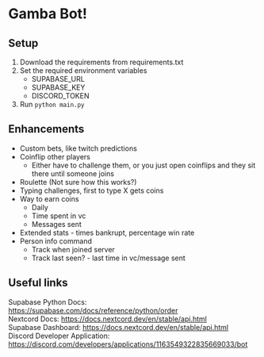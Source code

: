 # Gamba Bot!

## Setup
1. Download the requirements from requirements.txt
2. Set the required environment variables
    - SUPABASE_URL
    - SUPABASE_KEY
    - DISCORD_TOKEN
3. Run `python main.py`

## Enhancements
- Custom bets, like twitch predictions
- Coinflip other players
    - Either have to challenge them, or you just open coinflips and they sit there until someone joins
- Roulette (Not sure how this works?)
- Typing challenges, first to type X gets coins
- Way to earn coins
    - Daily
    - Time spent in vc
    - Messages sent
- Extended stats - times bankrupt, percentage win rate
- Person info command
    - Track when joined server
    - Track last seen? - last time in vc/message sent

## Useful links
Supabase Python Docs: https://supabase.com/docs/reference/python/order <br>
Nextcord Docs: https://docs.nextcord.dev/en/stable/api.html <br>
Supabase Dashboard: https://docs.nextcord.dev/en/stable/api.html <br>
Discord Developer Application: https://discord.com/developers/applications/1163549322835669033/bot

